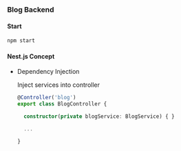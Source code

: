 ### Blog Backend

#### Start

```bash
npm start
```

#### Nest.js Concept

- Dependency Injection
  
  Inject services into controller

  ```ts
  @Controller('blog')
  export class BlogController {

    constructor(private blogService: BlogService) { }

    ...
  
  }
  ```